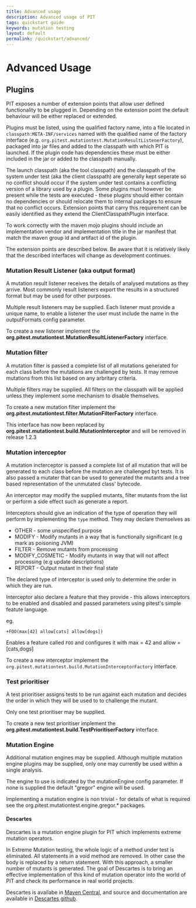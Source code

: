 ```yaml
---
title: Advanced usage
description: Advanced usage of PIT
tags: quickstart guide
keywords: mutation testing
layout: default
permalink: /quickstart/advanced/
---
```


# Advanced Usage

## Plugins

PIT exposes a number of extension points that allow user defined functionality to be plugged in. Depending on the 
extension point the default behaviour will be either replaced or extended.

Plugins must be listed, using the qualified factory name, into a file located in `classpath:META-INF/services` named with the qualified name of the factory interface (e.g. `org.pitest.mutationtest.MutationResultListenerFactory`), packaged into jar files and added to the classpath with which PIT is launched. If the plugin code has dependencies these must be either included in the jar or added to the classpath manually.

The launch classpath (aka the tool classpath) and the classpath of the system under test (aka the client classpath) are generally kept seperate so no conflict should occur if the system under test contains a conflicting version of a library used by a plugin. Some plugins must however be present while the tests are executed - these plugins should either contain no dependencies or should relocate them to internal packages to ensure that no conflict occurs. Extension points that carry this requirement can be easily identified as they extend the ClientClasspathPlugin interface.

To work correctly with the maven mojo plugins should include an implementation vendor and implementation title in the jar manifest that match the maven group id and artifact id of the plugin.

The extension points are described below. Be aware that it is relatively likely that the described interfaces will change as development continues.

### Mutation Result Listener (aka output format)

A mutation result listener receives the details of analysed mutations as they arrive. Most commonly result listeners export the results in a structured format but may be used for other purposes.

Multiple result listeners may be supplied. Each listener must provide a unique name, to enable a listener the user must include the name in the outputFormats config parameter.

To create a new listener implement the **org.pitest.mutationtest.MutationResultListenerFactory** interface.

### Mutation filter

A mutation filter is passed a complete list of all mutations generated for each class before the mutations are challenged by tests. It may remove mutations from this list based on any arbritary criteria.

Multiple filters may be supplied. All filters on the classpath will be applied unless they implement some mechanism to disable themselves.

To create a new mutation filter implement the **org.pitest.mutationtest.filter.MutationFilterFactory** interface.

This interface has now been replaced by **org.pitest.mutationtest.build.MutationInterceptor** and will be removed in release 1.2.3

### Mutation interceptor

A mutation incterceptor is passed a complete list of all mutation that will be generated to each class before the mutation are challenged byt tests. It is also passed a mutater that can be used to generated the mutants and a tree based representation of the unmutated class' bytecode.

An interceptor may modify the supplied mutants, filter mutants from the list or perform a side effect such as generate a report.

Interceptors should give an indication of the type of operation they will perform by implementing the `type` method. They may declare themselves as

* OTHER - some unspecified purpose
* MODIFY - Modify mutants in a way that is functionally significant (e.g mark as poisoning JVM)
* FILTER - Remove mutants from processing
* MODIFY_COSMETIC - Modify mutants in way that will not affect processing (e.g update descriptions)
* REPORT - Output mutant in their final state

The declared type of interceptor is used only to determine the order in which they are run. 

Interceptor also declare a feature that they provide - this allows interceptors to be enabled and disabled and passed parameters using pitest's simple featute language.

eg.

```
+FOO(max[42] allow[cats] allow[dogs])
```

Enables a feature called `FOO` and configures it with max = 42 and allow = [cats,dogs]

To create a new interceptor implement the `org.pitest.mutationtest.build.MutationInterceptorFactory` interface.


### Test prioritiser

A test prioritiser assigns tests to be run against each mutation and decides the order in which they will be used to to challenge the mutant.

Only one test prioritiser may be supplied.

To create a new test prioritiser implement the **org.pitest.mutationtest.build.TestPrioritiserFactory** interface. 

### Mutation Engine

Additional mutation engines may be supplied. Although multiple mutation engine plugins may be supplied, only one may currently be used
within a single analysis.

The engine to use is indicated by the mutationEngine config parameter. If none is supplied the default "gregor" engine will be used.

Implementing a mutation engine is non trivial - for details of what is required see the org.pitest.mutationtest.engine.gregor.* packages.

#### Descartes
Descartes is a mutation engine plugin for PIT which implements extreme mutation operators.

In Extreme Mutation testing, the whole logic of a method under test is eliminated. All
statements in a void method are removed. In other case the body is replaced by a return
statement. With this approach, a smaller number of mutants is generated.
The goal of Descartes is to bring an effective implementation of this kind of mutation
operator into the world of PIT and check its performance in real world projects.

Descartes is availabe in [Maven Central](http://search.maven.org), and source and
documentation are available in [Descartes github](http://github.com/STAMP-project/pitest-descartes).
